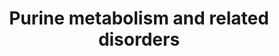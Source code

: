 ---
annotations:
- type: Disease Ontology
  value: mitochondrial DNA depletion syndrome 3
- type: Pathway Ontology
  value: Lesch-Nyhan syndrome pathway
- type: Pathway Ontology
  value: disease pathway
- type: Disease Ontology
  value: Lesch-Nyhan syndrome
- type: Pathway Ontology
  value: purine nucleoside phosphorylase deficiency pathway
- type: Disease Ontology
  value: adenosine deaminase deficiency
- type: Pathway Ontology
  value: inborn error of purine-pyrimidine metabolism pathway
- type: Disease Ontology
  value: adenylosuccinase lyase deficiency
- type: Pathway Ontology
  value: purine metabolic pathway
- type: Pathway Ontology
  value: adenosine monophosphate deaminase deficiency pathway
- type: Pathway Ontology
  value: xanthinuria type II pathway
- type: Disease Ontology
  value: adenine phosphoribosyltransferase deficiency
authors:
- Roel
- Egonw
- DeSl
- Mkutmon
- Ddigles
- IreneHemel
- Josienlandman
- Khanspers
- MaintBot
- Finterly
- Fehrhart
communities:
- IEM
- RareDiseases
description: 'Overview of purine metabolism and related diseases. Disorders resulting
  from an enzyme defect are highlighted in pink, metabolic markers are highlighted
  in red. Arrows indicate the directionality of chemical conversions.  On the right,
  the biosynthesis of IMP is depicted in more detail (adapted from: https://en.wikipedia.org/wiki/Purine_metabolism).
  The color scheme for this part of the pathway is as follows: enzymes(black), coenzymes(light
  orange), regular substrates/metabolites(blue), additional substrates(dark green),
  metal ions(turquoise), inorganic molecules(light purple).  This pathway was inspired
  by Chapter 41 of the book of Blau (ISBN 3642403360 (978-3642403361)). A similar
  version without the disorders and with biomarkers visualised with arrows can be
  found [https://www.wikipathways.org/instance/WP4792 here].  Proteins on this pathway
  have targeted assays available via the [https://assays.cancer.gov/available_assays?wp_id=WP4224
  CPTAC Assay Portal]'
last-edited: 2021-11-30
organisms:
- Homo sapiens
redirect_from:
- /index.php/Pathway:WP4224
- /instance/WP4224
schema-jsonld:
- '@context': https://schema.org/
  '@id': https://wikipathways.github.io/pathways/WP4224.html
  '@type': Dataset
  creator:
    '@type': Organization
    name: WikiPathways
  description: 'Overview of purine metabolism and related diseases. Disorders resulting
    from an enzyme defect are highlighted in pink, metabolic markers are highlighted
    in red. Arrows indicate the directionality of chemical conversions.  On the right,
    the biosynthesis of IMP is depicted in more detail (adapted from: https://en.wikipedia.org/wiki/Purine_metabolism).
    The color scheme for this part of the pathway is as follows: enzymes(black), coenzymes(light
    orange), regular substrates/metabolites(blue), additional substrates(dark green),
    metal ions(turquoise), inorganic molecules(light purple).  This pathway was inspired
    by Chapter 41 of the book of Blau (ISBN 3642403360 (978-3642403361)). A similar
    version without the disorders and with biomarkers visualised with arrows can be
    found [https://www.wikipathways.org/instance/WP4792 here].  Proteins on this pathway
    have targeted assays available via the [https://assays.cancer.gov/available_assays?wp_id=WP4224
    CPTAC Assay Portal]'
  keywords:
  - GART(E1)
  - N(10)-formyl-THF
  - Succinyladenosine
  - Hypoxanthine
  - P(i)
  - Xanthosine
  - Glu
  - AMPD1
  - AICA-riboside
  - TPMT
  - RR
  - IMP
  - 6-methylthiopurine
  - dAMP
  - Methionine
  - 2'-Deoxyadenosine
  - SAICARP
  - AICARP
  - GTP
  - RRM2B
  - 6-oxopyrimidine metabolite M1
  - AIR
  - FGAR
  - Fumarate
  - FAICARP
  - XMP
  - ADA
  - FGAM
  - dATP
  - Mg2+
  - MAT2A
  - Urate
  - DGUOK
  - S-AMP
  - GDP
  - GAR
  - 2'-deoxyinosine
  - 'Methionine metabolism '
  - ADP
  - ITP
  - Guanosine
  - GRM5
  - AO
  - PPAT
  - XO
  - 2-Deoxyguanosine
  - Xanthine
  - Adenine
  - ADSL
  - ATIC
  - APRT
  - AMP
  - 2,8-Dihydroxyadenine
  - 5-PRA
  - ATP
  - dGMP
  - SAM
  - auglurant
  - SACAIR
  - Gln
  - PRPP
  - dADP
  - THF
  - Mercaptopurine
  - HCO3 -
  - PRPPs
  - ADSS
  - dGTP
  - PFAS
  - Adenosine
  - and disorders
  - PAICS(E2)
  - Asp
  - SAICA-riboside
  - PAICS(E1)
  - Guanine
  - CAIR
  - dGDP
  - PRPS1
  - HPRT1
  - GMP
  - GART(E3)
  - Ribose-5-P
  - Inosine
  - PNP
  - ITPA
  - IMPDH1
  - GART(E2)
  - H2O
  license: CC0
  name: Purine metabolism and related disorders
seo: CreativeWork
title: Purine metabolism and related disorders
wpid: WP4224
---